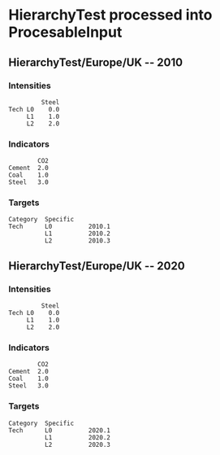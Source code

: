# HierarchyTest processed into ProcesableInput

## HierarchyTest/Europe/UK -- 2010
### Intensities
```
         Steel
Tech L0    0.0
     L1    1.0
     L2    2.0
```

### Indicators
```
        CO2
Cement  2.0
Coal    1.0
Steel   3.0
```

### Targets
```
Category  Specific
Tech      L0          2010.1
          L1          2010.2
          L2          2010.3
```

## HierarchyTest/Europe/UK -- 2020
### Intensities
```
         Steel
Tech L0    0.0
     L1    1.0
     L2    2.0
```

### Indicators
```
        CO2
Cement  2.0
Coal    1.0
Steel   3.0
```

### Targets
```
Category  Specific
Tech      L0          2020.1
          L1          2020.2
          L2          2020.3
```
